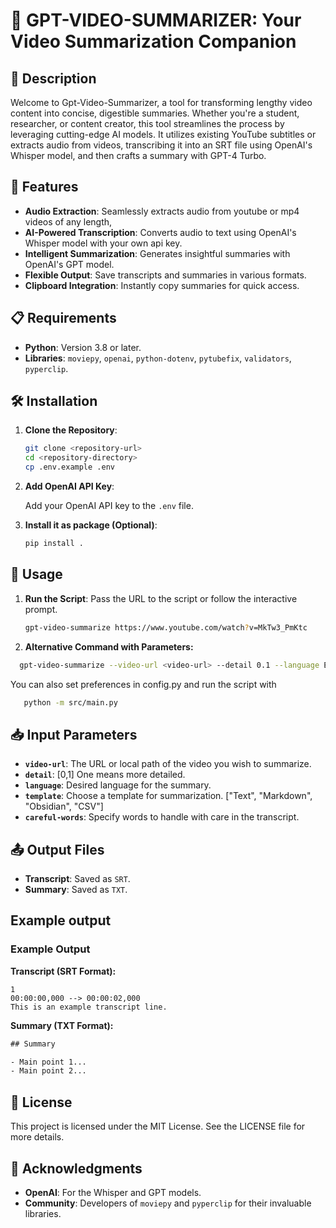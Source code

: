
# 🎥 GPT-VIDEO-SUMMARIZER: Your Video Summarization Companion

## 🌟 Description

Welcome to Gpt-Video-Summarizer, a tool for transforming lengthy video content into concise, digestible summaries. Whether you're a student, researcher, or content creator, this tool streamlines the process by leveraging cutting-edge AI models. It utilizes existing YouTube subtitles or extracts audio from videos, transcribing it into an SRT file using OpenAI's Whisper model, and then crafts a summary with GPT-4 Turbo.

## 🚀 Features
- **Audio Extraction**: Seamlessly extracts audio from youtube or mp4 videos of any length,
- **AI-Powered Transcription**: Converts audio to text using OpenAI's Whisper model with your own api key.
- **Intelligent Summarization**: Generates insightful summaries with OpenAI's GPT model.
- **Flexible Output**: Save transcripts and summaries in various formats.
- **Clipboard Integration**: Instantly copy summaries for quick access.

## 📋 Requirements
- **Python**: Version 3.8 or later.
- **Libraries**: `moviepy`, `openai`, `python-dotenv`, `pytubefix`, `validators`, `pyperclip`.

## 🛠️ Installation
1. **Clone the Repository**:
   ```bash
   git clone <repository-url>
   cd <repository-directory>
   cp .env.example .env   
   ```

2. **Add OpenAI API Key**:

   Add your OpenAI API key to the `.env` file.

3. **Install it as package (Optional)**:

   ```bash
   pip install .   
   ```


## 🎯 Usage

1. **Run the Script**: Pass the URL to the script or follow the interactive prompt.
   ```bash
   gpt-video-summarize https://www.youtube.com/watch?v=MkTw3_PmKtc
   ```

2. **Alternative Command with Parameters:**


 ```bash
   gpt-video-summarize --video-url <video-url> --detail 0.1 --language English --template markdown
```

You can also set preferences in config.py and run the script with

```bash
   python -m src/main.py
```


## 📥 Input Parameters
- **`video-url`**: The URL or local path of the video you wish to summarize.
- **`detail`**: [0,1]  One means more detailed.
- **`language`**: Desired language for the summary.
- **`template`**: Choose a template for summarization. ["Text", "Markdown", "Obsidian", "CSV"]
- **`careful-words`**: Specify words to handle with care in the transcript.

## 📤 Output Files

- **Transcript**: Saved as `SRT`.
- **Summary**: Saved as `TXT`.

## Example output

### Example Output

**Transcript (SRT Format):**

```arduino
1
00:00:00,000 --> 00:00:02,000
This is an example transcript line.
```
**Summary (TXT Format):**

```css
## Summary

- Main point 1...
- Main point 2...
```

## 📜 License
This project is licensed under the MIT License. See the LICENSE file for more details.

## 🙏 Acknowledgments
- **OpenAI**: For the Whisper and GPT models.
- **Community**: Developers of `moviepy` and `pyperclip` for their invaluable libraries.
